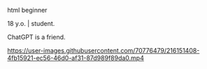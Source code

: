 html beginner

18 y.o. | student.

ChatGPT is a friend.


https://user-images.githubusercontent.com/70776479/216151408-4fb15921-ec56-46d0-af31-87d989f89da0.mp4
